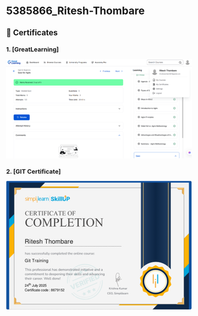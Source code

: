 # 5385866_Ritesh-Thombare

## 📜 Certificates

### 1. [GreatLearning]
![Certificate 1](/GreatLearning)

### 2. [GIT Certificate]
![Certificate 2](/GITcertificate.png)
